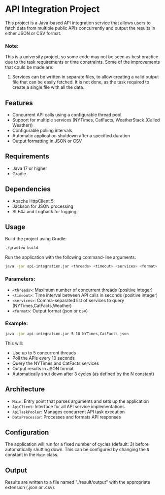 # API Integration Project

This project is a Java-based API integration service that allows users to fetch data from multiple public APIs concurrently and output the results in either JSON or CSV format.
### Note: 
This is a university project, so some code may not be seen as best practice due to the task requirements or time constraints.
Some of the improvements that could be made are:
1. Services can be written in separate files, to allow creating a valid output file that can be easily fetched.
It is not done, as the task required to create a single file with all the data.

## Features

- Concurrent API calls using a configurable thread pool
- Support for multiple services (NYTimes, CatFacts, WeatherStack (Called Weather))
- Configurable polling intervals
- Automatic application shutdown after a specified duration
- Output formatting in JSON or CSV

## Requirements

- Java 17 or higher
- Gradle

## Dependencies

- Apache HttpClient 5
- Jackson for JSON processing
- SLF4J and Logback for logging

## Usage

Build the project using Gradle:

```bash
./gradlew build
```

Run the application with the following command-line arguments:

```bash
java -jar api-integration.jar <threads> <timeout> <services> <format>
```

### Parameters:

- `<threads>`: Maximum number of concurrent threads (positive integer)
- `<timeout>`: Time interval between API calls in seconds (positive integer)
- `<services>`: Comma-separated list of services to query (NYTimes,CatFacts,Weather)
- `<format>`: Output format (json or csv)

### Example:

```bash
java -jar api-integration.jar 5 10 NYTimes,CatFacts json
```

This will:
- Use up to 5 concurrent threads
- Poll the APIs every 10 seconds
- Query the NYTimes and CatFacts services
- Output results in JSON format
- Automatically shut down after 3 cycles (as defined by the N constant)

## Architecture

- `Main`: Entry point that parses arguments and sets up the application
- `ApiClient`: Interface for all API service implementations
- `ApiTaskPooler`: Manages concurrent API task execution
- `DataProcessor`: Processes and formats API responses

## Configuration

The application will run for a fixed number of cycles (default: 3) before automatically shutting down. This can be configured by changing the `N` constant in the `Main` class.

## Output

Results are written to a file named "./result/output" with the appropriate extension (.json or .csv).